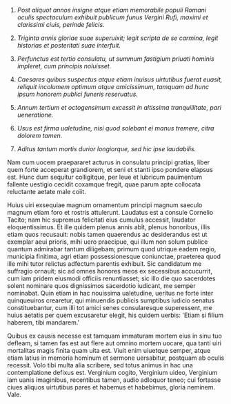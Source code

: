 1. *Post aliquot annos insigne atque etiam memorabile populi Romani oculis
   spectaculum exhibuit publicum funus Vergini Rufi, maximi et clarissimi ciuis,
   perinde felicis.*

2. *Triginta annis gloriae suae superuixit; legit scripta de se carmina, legit
   historias et posteritati suae interfuit.*

3. *Perfunctus est tertio consulatu, ut summum fastigium priuati hominis
   impleret, cum principis noluisset.*

4. *Caesares quibus suspectus atque etiam inuisus uirtutibus fuerat euasit,
   reliquit incolumem optimum atque amicissimum, tamquam ad hunc ipsum honorem
   publici funeris reseruatus.*

5. *Annum tertium et octogensimum excessit in altissima tranquillitate, pari
   ueneratione.*

6. *Usus est firma ualetudine, nisi quod solebant ei manus tremere, citra
   dolorem tamen.*

7. *Aditus tantum mortis durior longiorque, sed hic ipse laudabilis.*


Nam cum uocem praepararet acturus in consulatu principi gratias, liber quem
forte acceperat grandiorem, et seni et stanti ipso pondere elapsus est. Hunc dum
sequitur colligitque, per leue et lubricum pauimentum fallente uestigio cecidit
coxamque fregit, quae parum apte collocata reluctante aetate male coiit.

Huius uiri exsequiae magnum ornamentum principi magnum saeculo magnum etiam foro
et rostris attulerunt. Laudatus est a consule Cornelio Tacito; nam hic supremus
felicitati eius cumulus accessit, laudator eloquentissimus. Et ille quidem
plenus annis abît, plenus honoribus, illis etiam quos recusauit: nobis tamen
quaerendus ac desiderandus est ut exemplar aeui prioris, mihi uero praecipue,
qui illum non solum publice quantum admirabar tantum diligebam; primum quod
utrique eadem regio, municipia finitima, agri etiam possessionesque
coniunctae, praeterea quod ille mihi tutor relictus adfectum parentis exhibuit.
Sic candidatum me suffragio ornauit; sic ad omnes honores meos ex secessibus
accucurrit, cum iam pridem eiusmodi officiis renuntiasset; sic illo die quo
sacerdotes solent nominare quos dignissimos sacerdotio iudicant, me semper
nominabat. Quin etiam in hac nouissima ualetudine, ueritus ne forte inter
quinqueuiros crearetur, qui minuendis publicis sumptibus iudicio senatus
constituebantur, cum illi tot amici senes consularesque superessent, me huius
aetatis per quem excusaretur elegit, his quidem uerbis: 'Etiam si filium
haberem, tibi mandarem.'

Quibus ex causis necesse est tamquam immaturam mortem eius in sinu tuo defleam,
si tamen fas est aut flere aut omnino mortem uocare, qua tanti uiri mortalitas
magis finita quam uita est. Viuit enim uiuetque semper, atque etiam latius in
memoria hominum et sermone uersabitur, postquam ab oculis recessit. Volo tibi
multa alia scribere, sed totus animus in hac una contemplatione defixus est.
Verginium cogito, Verginium uideo, Verginium iam uanis imaginibus, recentibus
tamen, audio adloquor teneo; cui fortasse ciues aliquos uirtutibus pares et
habemus et habebimus, gloria neminem. Vale.
